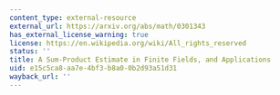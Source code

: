 ```yaml
---
content_type: external-resource
external_url: https://arxiv.org/abs/math/0301343
has_external_license_warning: true
license: https://en.wikipedia.org/wiki/All_rights_reserved
status: ''
title: A Sum-Product Estimate in Finite Fields, and Applications
uid: e15c5ca8-aa7e-4bf3-b8a0-0b2d93a51d31
wayback_url: ''
---
```

